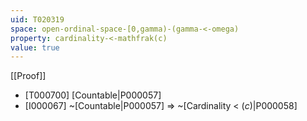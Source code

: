 ```yaml
---
uid: T020319
space: open-ordinal-space-[0,gamma)-(gamma-<-omega)
property: cardinality-<-mathfrak(c)
value: true
---
```

[[Proof]]

* [T000700] [Countable|P000057]
* [I000067] ~[Countable|P000057] => ~[Cardinality < $\mathfrak(c)$|P000058]

